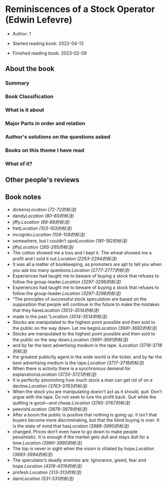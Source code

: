 # Reminiscences of a Stock Operator (Edwin Lefevre)
* Author: 1
* Started reading book: 2022-04-13

* Finished reading book: 2023-02-09


## About the book

### Summary

### Book Classification

### What is it about

### Major Parts in order and relation

### Author's solutions on the questions asked

### Books on this theme I have read

### What of it?

## Other people's reviews

## Book notes

* dickens*Location (72-72的标注)*
* dandy*Location (80-80的标注)*
* jiffy.*Location (88-88的标注)*
* fret*Location (103-103的标注)*
* incognito.*Location (109-109的标注)*
* somewhere, but I couldn’t spot*Location (181-182的标注)*
* jiffy*Location (265-265的标注)*
* The cotton showed me a loss and I kept it. The wheat showed me a profit and I sold it out.*Location (2293-2294的标注)*
* It was all a matter of bookkeeping, as promoters are apt to tell you when you ask too many questions.*Location (2777-2777的标注)*
* Experiences had taught me to beware of buying a stock that refuses to follow the group-leader.*Location (3297-3298的标注)*
* Experiences had taught me to beware of buying a stock that refuses to follow the group-leader.*Location (3297-3298的标注)*
* “The principles of successful stock speculation are based on the supposition that people will continue in the future to make the mistakes that they have*Location (3513-3514的标注)*
* made in the past.”*Location (3514-3514的标注)*
* Stocks are manipulated to the highest point possible and then sold to the public on the way down. Let me begin*Location (3691-3692的标注)*
* Stocks are manipulated to the highest point possible and then sold to the public on the way down.*Location (3691-3691的标注)*
* and by far the best advertising medium is the tape. I*Location (3718-3718的标注)*
* the greatest publicity agent in the wide world is the ticker, and by far the best advertising medium is the tape.*Location (3717-3718的标注)*
* When there is activity there is a synchronous demand for explanations*Location (3720-3721的标注)*
* It is perfectly astonishing how much stock a man can get rid of on a decline.*Location (3763-3763的标注)*
* When the stock you are manipulating doesn’t act as it should, quit. Don’t argue with the tape. Do not seek to lure the profit back. Quit while the quitting is good—and cheap.*Location (3765-3767的标注)*
* peevish*Location (3879-3879的标注)*
* After a boom the public is positive that nothing is going up. It isn’t that buyers become more discriminating, but that the blind buying is over. It is the state of mind that has*Location (3988-3990的标注)*
* changed. Prices don’t even have to go down to make people pessimistic. It is enough if the market gets dull and stays dull for a time.*Location (3990-3990的标注)*
* The top is never in sight when the vision is vitiated by hope.*Location (3993-3994的标注)*
* The speculator’s deadly enemies are: Ignorance, greed, fear and hope.*Location (4319-4319的标注)*
* profesh.*Location (313-313的标注)*
* darn*Location (531-531的标注)*
